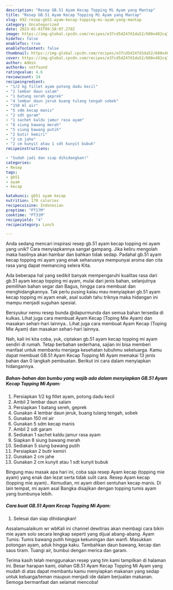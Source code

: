 ```yaml
---
description: "Resep GB.51 Ayam Kecap Topping Mi Ayam yang Mantap"
title: "Resep GB.51 Ayam Kecap Topping Mi Ayam yang Mantap"
slug: 692-resep-gb51-ayam-kecap-topping-mi-ayam-yang-mantap
category: Uncategorized
date: 2023-02-01T09:58:07.278Z
image: https://img-global.cpcdn.com/recipes/e37cd5d247d1da52/680x482cq70/gb51-ayam-kecap-topping-mi-ayam-foto-resep-utama.jpg
hideToc: false
enableToc: true
enableTocContent: false
thumbnail: https://img-global.cpcdn.com/recipes/e37cd5d247d1da52/680x482cq70/gb51-ayam-kecap-topping-mi-ayam-foto-resep-utama.jpg
cover: https://img-global.cpcdn.com/recipes/e37cd5d247d1da52/680x482cq70/gb51-ayam-kecap-topping-mi-ayam-foto-resep-utama.jpg
author: Admin
authorAv: notfound
ratingvalue: 4.6
reviewcount: 24
recipeingredient:
- "1/2 kg fillet ayam potong dadu kecil"
- "2 lembar daun salam"
- "1 batang sereh geprek"
- "4 lembar daun jeruk buang tulang tengah sobek"
- "150 ml air"
- "5 sdm kecap manis"
- "2 sdt garam"
- "1 sachet kaldu jamur rasa ayam"
- "8 siung bawang merah"
- "5 siung bawang putih"
- "2 butir kemiri"
- "2 cm jahe"
- "2 cm kunyit atau 1 sdt kunyit bubuk"
recipeinstructions:

- "Sudah jadi dan siap dihidangkan!"
categories:
- Resep
tags:
- gb51
- ayam
- kecap

katakunci: gb51 ayam kecap 
nutrition: 170 calories
recipecuisine: Indonesian
preptime: "PT17M"
cooktime: "PT31M"
recipeyield: "4"
recipecategory: Lunch

---
```





Anda sedang mencari inspirasi resep gb.51 ayam kecap topping mi ayam yang unik? Cara menyiapkannya sangat gampang. Jika keliru mengolah maka hasilnya akan hambar dan bahkan tidak sedap. Padahal gb.51 ayam kecap topping mi ayam yang enak seharusnya mempunyai aroma dan cita rasa yang dapat memancing selera Kita.





Ada beberapa hal yang sedikit banyak mempengaruhi kualitas rasa dari gb.51 ayam kecap topping mi ayam, mulai dari jenis bahan, selanjutnya pemilihan bahan segar dan Bagus, hingga cara membuat dan menghidangkannya. Tak perlu pusing kalau mau menyiapkan gb.51 ayam kecap topping mi ayam enak,      asal sudah tahu triknya maka hidangan ini mampu menjadi suguhan spesial.














Bersyukur nemu resep bunda @dapurmunda dan semua bahan tersedia di kulkas. Lihat juga cara membuat Ayam Kecap (Toping Mie Ayam) dan masakan sehari-hari lainnya.. Lihat juga cara membuat Ayam Kecap (Toping Mie Ayam) dan masakan sehari-hari lainnya.






Nah, kali ini kita coba, yuk, ciptakan gb.51 ayam kecap topping mi ayam sendiri di rumah. Tetap berbahan sederhana, sajian ini bisa memberi manfaat untuk membantu menjaga kesehatan tubuhmu sekeluarga. Kamu dapat membuat GB.51 Ayam Kecap Topping Mi Ayam memakai 13 jenis bahan dan 0 langkah pembuatan. Berikut ini cara dalam menyiapkan hidangannya.

<!--inarticleads1-->

##### Bahan-bahan dan bumbu yang wajib ada dalam menyiapkan GB.51 Ayam Kecap Topping Mi Ayam:

1. Persiapkan 1/2 kg fillet ayam, potong dadu kecil
1. Ambil 2 lembar daun salam
1. Persiapkan 1 batang sereh, geprek
1. Gunakan 4 lembar daun jeruk, buang tulang tengah, sobek
1. Gunakan 150 ml air
1. Gunakan 5 sdm kecap manis
1. Ambil 2 sdt garam
1. Sediakan 1 sachet kaldu jamur rasa ayam
1. Siapkan 8 siung bawang merah
1. Sediakan 5 siung bawang putih
1. Persiapkan 2 butir kemiri
1. Gunakan 2 cm jahe
1. Gunakan 2 cm kunyit atau 1 sdt kunyit bubuk


Bingung mau masak apa hari ini, coba saja resep Ayam kecap (topping mie ayam) yang enak dan lezat serta tidak sulit cara. Resep Ayam kecap (topping mie ayam).. Kemudian, mi ayam diberi sentuhan kecap manis. Di lain tempat, mi ayam asal Bangka disajikan dengan topping tumis ayam yang bumbunya lebih. 

<!--inarticleads2-->

##### Cara buat GB.51 Ayam Kecap Topping Mi Ayam:


1. Selesai dan siap dihidangkan!

Assalamualaikum wr wbKali ini channel dewitrias akan membagi cara bikin mie ayam solo secara lengkap seperti yang dijual abang-abang. Ayam Tumis: Tumis bawang putih hingga kekuningan dan wanfi. Masukkan potongan ayam, aduk hingga kaku. Tambahkan daun bawang, kecap dan saus tiram. Tuangi air, bumbui dengan merica dan garam. 

Terima kasih telah menggunakan resep yang tim kami tampilkan di halaman ini. Besar harapan kami, olahan GB.51 Ayam Kecap Topping Mi Ayam yang mudah di atas dapat membantu kamu menyiapkan makanan yang sedap untuk keluarga/teman maupun menjadi ide dalam berjualan makanan. Semoga bermanfaat dan selamat mencoba!
